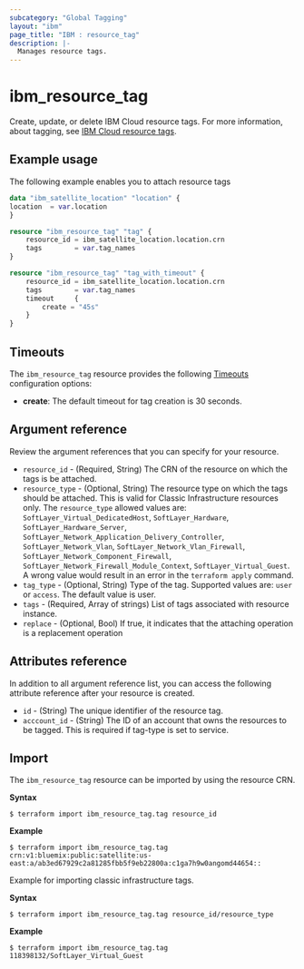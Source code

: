 ```yaml
---
subcategory: "Global Tagging"
layout: "ibm"
page_title: "IBM : resource_tag"
description: |-
  Manages resource tags.
---
```


# ibm_resource_tag

Create, update, or delete IBM Cloud resource tags. For more information, about tagging, see [IBM Cloud resource tags](https://cloud.ibm.com/apidocs/tagging).


## Example usage
The following example enables you to attach resource tags

```terraform
data "ibm_satellite_location" "location" {
location  = var.location
}

resource "ibm_resource_tag" "tag" {
	resource_id = ibm_satellite_location.location.crn
	tags        = var.tag_names
}

resource "ibm_resource_tag" "tag_with_timeout" {
	resource_id = ibm_satellite_location.location.crn
	tags        = var.tag_names
	timeout		{
		create = "45s"
	}
}

```

## Timeouts
The `ibm_resource_tag` resource provides the following [Timeouts](https://www.terraform.io/docs/language/resources/syntax.html) configuration options:

- **create**: The default timeout for tag creation is 30 seconds. 


## Argument reference
Review the argument references that you can specify for your resource.

- `resource_id` - (Required, String) The CRN of the resource on which the tags is be attached.
- `resource_type` - (Optional, String) The resource type on which the tags should be attached. This is valid for Classic Infrastructure resources only. The `resource_type` allowed values are: `SoftLayer_Virtual_DedicatedHost`, `SoftLayer_Hardware`, `SoftLayer_Hardware_Server`, `SoftLayer_Network_Application_Delivery_Controller`, `SoftLayer_Network_Vlan`, `SoftLayer_Network_Vlan_Firewall`, `SoftLayer_Network_Component_Firewall`, `SoftLayer_Network_Firewall_Module_Context`, `SoftLayer_Virtual_Guest`. A wrong value would result in an error in the `terraform apply` command.
- `tag_type` - (Optional, String) Type of the tag. Supported values are: `user` or `access`. The default value is user.
- `tags` - (Required, Array of strings) List of tags associated with resource instance.
- `replace` - (Optional, Bool) If true, it indicates that the attaching operation is a replacement operation

## Attributes reference
In addition to all argument reference list, you can access the following attribute reference after your resource is created.

- `id` - (String) The unique identifier of the resource tag.
- `acccount_id` - (String) The ID of an account that owns the resources to be tagged. This is required if tag-type is set to service.


## Import

The `ibm_resource_tag` resource can be imported by using the resource CRN.

**Syntax**

```
$ terraform import ibm_resource_tag.tag resource_id
```

**Example**

```
$ terraform import ibm_resource_tag.tag  crn:v1:bluemix:public:satellite:us-east:a/ab3ed67929c2a81285fbb5f9eb22800a:c1ga7h9w0angomd44654::

```

Example for importing classic infrastructure tags.

**Syntax**

```
$ terraform import ibm_resource_tag.tag resource_id/resource_type
```

**Example**

```
$ terraform import ibm_resource_tag.tag 118398132/SoftLayer_Virtual_Guest
```
